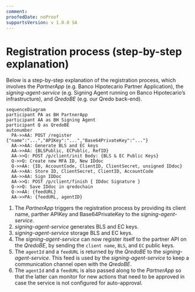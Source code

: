 ```yaml
---
comment: 
proofedDate: noProof
supportsVersion: v 1.0.0 SA
---
```


# Registration process (step-by-step explanation)

Below is a step-by-step explanation of the registration process, which involves the *PartnerApp* (e.g. Banco Hipotecario Partner Application), the *signing-agent-service* (e.g. Signing Agent running on Banco Hipotecario’s infrastructure), and *QredoBE* (e.g. our Qredo back-end).

```mermaid
sequenceDiagram
participant PA as BH PartnerApp
participant AA as BH Signing Agent
participant Q as QredoBE
autonumber
  PA->>AA: POST /register {"name":"...","APIKey":"...","Base64PrivateKey":"..."}
  AA->>AA: Generate BLS and EC keys
  AA->>AA: {BLSPublic, ECPublic, RefID}
  AA->>Q: POST /p/client/init Body: {BLS & EC Public Keys}
  Q->>Q: Create new MFA ID, New IDdoc
  Q->>AA: {ID, AccountCode, ClientID, ClientSecret, unsigned IDdoc}
  AA->>AA: Store ID, ClientSecret, ClientID, AccountCode
  AA->>AA: Sign IDDoc
  AA->>Q: POST /p/client/finish { IDdoc Signature }
  Q->>Q: Save IDdoc in qredochain
  Q->>AA: {feedURL}
  AA->>PA: {feedURL, agentID}
```

1. The *PartnerApp* triggers the registration process by providing its client name, parther APIKey and Base64PrivateKey  to the *signing-agent-service*.
2. *signing-agent-service* generates BLS and EC keys.
3. *signing-agent-service* storage BLS and EC keys.
4. The *signing-agent-service* can now register itself to the partner API on the *QredoBE*, by sending the `client name`, `BLS`, and `EC` public keys.
11. The `agentId` and a `feedURL` is returned by the *QredoBE* to the *signing-agent-service*. This feed is used by the *signing-agent-service* to keep a communication channel open with the *QredoBE*.
12. The `agentId` and a `feedURL` is also passed along to the *PartnerApp* so that the latter can monitor for new actions that need to be approved in case the service is not configured for auto-approval.
